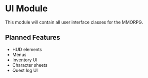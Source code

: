 # UI Module

This module will contain all user interface classes for the MMORPG.

## Planned Features

- HUD elements
- Menus
- Inventory UI
- Character sheets
- Quest log UI

